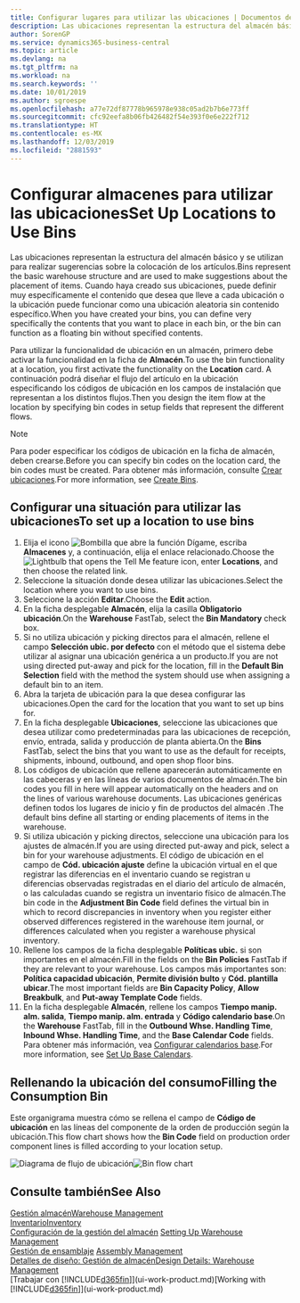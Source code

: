 ```yaml
---
title: Configurar lugares para utilizar las ubicaciones | Documentos de Microsoft
description: Las ubicaciones representan la estructura del almacén básico y se utilizan para realizar sugerencias sobre la colocación de los artículos. Cuando haya creado sus ubicaciones, puede definir muy específicamente el contenido que desea que lleve a cada ubicación o la ubicación puede funcionar como una ubicación aleatoria sin contenido específico.
author: SorenGP
ms.service: dynamics365-business-central
ms.topic: article
ms.devlang: na
ms.tgt_pltfrm: na
ms.workload: na
ms.search.keywords: ''
ms.date: 10/01/2019
ms.author: sgroespe
ms.openlocfilehash: a77e72df87778b965978e938c05ad2b7b6e773ff
ms.sourcegitcommit: cfc92eefa8b06fb426482f54e393f0e6e222f712
ms.translationtype: HT
ms.contentlocale: es-MX
ms.lasthandoff: 12/03/2019
ms.locfileid: "2881593"
---
```

# <a name="set-up-locations-to-use-bins"></a><span data-ttu-id="2dc35-104">Configurar almacenes para utilizar las ubicaciones</span><span class="sxs-lookup"><span data-stu-id="2dc35-104">Set Up Locations to Use Bins</span></span>
<span data-ttu-id="2dc35-105">Las ubicaciones representan la estructura del almacén básico y se utilizan para realizar sugerencias sobre la colocación de los artículos.</span><span class="sxs-lookup"><span data-stu-id="2dc35-105">Bins represent the basic warehouse structure and are used to make suggestions about the placement of items.</span></span> <span data-ttu-id="2dc35-106">Cuando haya creado sus ubicaciones, puede definir muy específicamente el contenido que desea que lleve a cada ubicación o la ubicación puede funcionar como una ubicación aleatoria sin contenido específico.</span><span class="sxs-lookup"><span data-stu-id="2dc35-106">When you have created your bins, you can define very specifically the contents that you want to place in each bin, or the bin can function as a floating bin without specified contents.</span></span>  

<span data-ttu-id="2dc35-107">Para utilizar la funcionalidad de ubicación en un almacén, primero debe activar la funcionalidad en la ficha de **Almacén**.</span><span class="sxs-lookup"><span data-stu-id="2dc35-107">To use the bin functionality at a location, you first activate the functionality on the **Location** card.</span></span> <span data-ttu-id="2dc35-108">A continuación podrá diseñar el flujo del artículo en la ubicación especificando los códigos de ubicación en los campos de instalación que representan a los distintos flujos.</span><span class="sxs-lookup"><span data-stu-id="2dc35-108">Then you design the item flow at the location by specifying bin codes in setup fields that represent the different flows.</span></span>  

> [!NOTE]  
>  <span data-ttu-id="2dc35-109">Para poder especificar los códigos de ubicación en la ficha de almacén, deben crearse.</span><span class="sxs-lookup"><span data-stu-id="2dc35-109">Before you can specify bin codes on the location card, the bin codes must be created.</span></span> <span data-ttu-id="2dc35-110">Para obtener más información, consulte [Crear ubicaciones](warehouse-how-to-create-individual-bins.md).</span><span class="sxs-lookup"><span data-stu-id="2dc35-110">For more information, see [Create Bins](warehouse-how-to-create-individual-bins.md).</span></span>  

## <a name="to-set-up-a-location-to-use-bins"></a><span data-ttu-id="2dc35-111">Configurar una situación para utilizar las ubicaciones</span><span class="sxs-lookup"><span data-stu-id="2dc35-111">To set up a location to use bins</span></span>  
1.  <span data-ttu-id="2dc35-112">Elija el icono ![Bombilla que abre la función Dígame](media/ui-search/search_small.png "Dígame qué desea hacer"), escriba **Almacenes** y, a continuación, elija el enlace relacionado.</span><span class="sxs-lookup"><span data-stu-id="2dc35-112">Choose the ![Lightbulb that opens the Tell Me feature](media/ui-search/search_small.png "Tell me what you want to do") icon, enter **Locations**, and then choose the related link.</span></span>  
2.  <span data-ttu-id="2dc35-113">Seleccione la situación donde desea utilizar las ubicaciones.</span><span class="sxs-lookup"><span data-stu-id="2dc35-113">Select the location where you want to use bins.</span></span>  
3.  <span data-ttu-id="2dc35-114">Seleccione la acción **Editar**.</span><span class="sxs-lookup"><span data-stu-id="2dc35-114">Choose the **Edit** action.</span></span>  
4.  <span data-ttu-id="2dc35-115">En la ficha desplegable **Almacén**, elija la casilla **Obligatorio ubicación**.</span><span class="sxs-lookup"><span data-stu-id="2dc35-115">On the **Warehouse** FastTab, select the **Bin Mandatory** check box.</span></span>  
5.  <span data-ttu-id="2dc35-116">Si no utiliza ubicación y picking directos para el almacén, rellene el campo **Selección ubic. por defecto** con el método que el sistema debe utilizar al asignar una ubicación genérica a un producto.</span><span class="sxs-lookup"><span data-stu-id="2dc35-116">If you are not using directed put-away and pick for the location, fill in the **Default Bin Selection** field with the method the system should use when assigning a default bin to an item.</span></span>  
6.  <span data-ttu-id="2dc35-117">Abra la tarjeta de ubicación para la que desea configurar las ubicaciones.</span><span class="sxs-lookup"><span data-stu-id="2dc35-117">Open the card for the location that you want to set up bins for.</span></span>
7.  <span data-ttu-id="2dc35-118">En la ficha desplegable **Ubicaciones**, seleccione las ubicaciones que desea utilizar como predeterminadas para las ubicaciones de recepción, envío, entrada, salida y producción de planta abierta.</span><span class="sxs-lookup"><span data-stu-id="2dc35-118">On the **Bins** FastTab, select the bins that you want to use as the default for receipts, shipments, inbound, outbound, and open shop floor bins.</span></span>  
8.  <span data-ttu-id="2dc35-119">Los códigos de ubicación que rellene aparecerán automáticamente en las cabeceras y en las líneas de varios documentos de almacén.</span><span class="sxs-lookup"><span data-stu-id="2dc35-119">The bin codes you fill in here will appear automatically on the headers and on the lines of various warehouse documents.</span></span> <span data-ttu-id="2dc35-120">Las ubicaciones genéricas definen todos los lugares de inicio y fin de productos del almacén .</span><span class="sxs-lookup"><span data-stu-id="2dc35-120">The default bins define all starting or ending placements of items in the warehouse.</span></span>  
9.  <span data-ttu-id="2dc35-121">Si utiliza ubicación y picking directos, seleccione una ubicación para los ajustes de almacén.</span><span class="sxs-lookup"><span data-stu-id="2dc35-121">If you are using directed put-away and pick, select a bin for your warehouse adjustments.</span></span> <span data-ttu-id="2dc35-122">El código de ubicación en el campo de **Cód. ubicación ajuste** define la ubicación virtual en el que registrar las diferencias en el inventario cuando se registran u diferencias observadas registradas en el diario del artículo de almacén, o las calculadas cuando se registra un inventario físico de almacén.</span><span class="sxs-lookup"><span data-stu-id="2dc35-122">The bin code in the **Adjustment Bin Code** field defines the virtual bin in which to record discrepancies in inventory when you register either observed differences registered in the warehouse item journal, or differences calculated when you register a warehouse physical inventory.</span></span>  
10. <span data-ttu-id="2dc35-123">Rellene los campos de la ficha desplegable **Políticas ubic.** si son importantes en el almacén.</span><span class="sxs-lookup"><span data-stu-id="2dc35-123">Fill in the fields on the **Bin Policies** FastTab if they are relevant to your warehouse.</span></span> <span data-ttu-id="2dc35-124">Los campos más importantes son: **Política capacidad ubicación**, **Permite división bulto** y **Cód. plantilla ubicar**.</span><span class="sxs-lookup"><span data-stu-id="2dc35-124">The most important fields are **Bin Capacity Policy**, **Allow Breakbulk**, and **Put-away Template Code** fields.</span></span>  
11. <span data-ttu-id="2dc35-125">En la ficha desplegable **Almacén**, rellene los campos **Tiempo manip. alm. salida**, **Tiempo manip. alm. entrada** y **Código calendario base**.</span><span class="sxs-lookup"><span data-stu-id="2dc35-125">On the **Warehouse** FastTab, fill in the **Outbound Whse. Handling Time**, **Inbound Whse. Handling Time**, and the **Base Calendar Code** fields.</span></span> <span data-ttu-id="2dc35-126">Para obtener más información, vea [Configurar calendarios base](across-how-to-assign-base-calendars.md).</span><span class="sxs-lookup"><span data-stu-id="2dc35-126">For more information, see [Set Up Base Calendars](across-how-to-assign-base-calendars.md).</span></span>

## <a name="filling-the-consumption-bin"></a><span data-ttu-id="2dc35-127">Rellenando la ubicación del consumo</span><span class="sxs-lookup"><span data-stu-id="2dc35-127">Filling the Consumption Bin</span></span>
<span data-ttu-id="2dc35-128">Este organigrama muestra cómo se rellena el campo de **Código de ubicación** en las líneas del componente de la orden de producción según la ubicación.</span><span class="sxs-lookup"><span data-stu-id="2dc35-128">This flow chart shows how the **Bin Code** field on production order component lines is filled according to your location setup.</span></span>

<span data-ttu-id="2dc35-129">![Diagrama de flujo de ubicación](media/binflow.png "BinFlow")</span><span class="sxs-lookup"><span data-stu-id="2dc35-129">![Bin flow chart](media/binflow.png "BinFlow")</span></span>  

## <a name="see-also"></a><span data-ttu-id="2dc35-130">Consulte también</span><span class="sxs-lookup"><span data-stu-id="2dc35-130">See Also</span></span>
[<span data-ttu-id="2dc35-131">Gestión almacén</span><span class="sxs-lookup"><span data-stu-id="2dc35-131">Warehouse Management</span></span>](warehouse-manage-warehouse.md)  
[<span data-ttu-id="2dc35-132">Inventario</span><span class="sxs-lookup"><span data-stu-id="2dc35-132">Inventory</span></span>](inventory-manage-inventory.md)  
<span data-ttu-id="2dc35-133">[Configuración de la gestión del almacén](warehouse-setup-warehouse.md)   </span><span class="sxs-lookup"><span data-stu-id="2dc35-133">[Setting Up Warehouse Management](warehouse-setup-warehouse.md)   </span></span>  
<span data-ttu-id="2dc35-134">[Gestión de ensamblaje](assembly-assemble-items.md)  </span><span class="sxs-lookup"><span data-stu-id="2dc35-134">[Assembly Management](assembly-assemble-items.md)  </span></span>  
[<span data-ttu-id="2dc35-135">Detalles de diseño: Gestión de almacén</span><span class="sxs-lookup"><span data-stu-id="2dc35-135">Design Details: Warehouse Management</span></span>](design-details-warehouse-management.md)  
<span data-ttu-id="2dc35-136">[Trabajar con [!INCLUDE[d365fin](includes/d365fin_md.md)]](ui-work-product.md)</span><span class="sxs-lookup"><span data-stu-id="2dc35-136">[Working with [!INCLUDE[d365fin](includes/d365fin_md.md)]](ui-work-product.md)</span></span>
